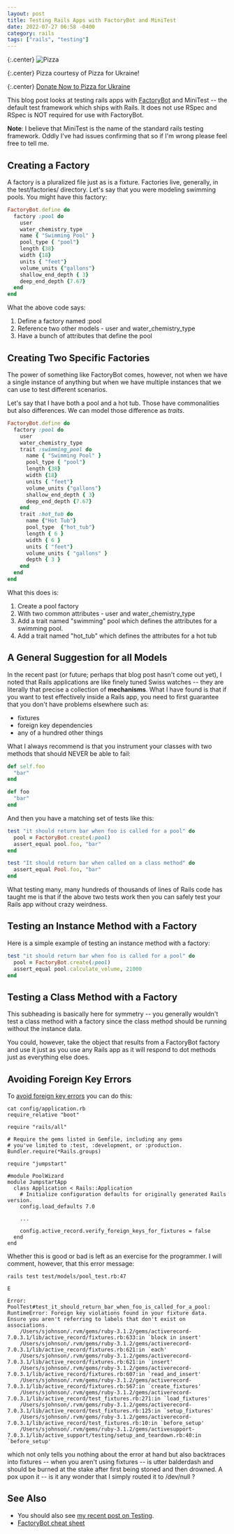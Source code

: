 ```yaml
---
layout: post
title: Testing Rails Apps with FactoryBot and MiniTest
date: 2022-07-27 06:58 -0400
category: rails
tags: ["rails", "testing"]
---
```

{:.center}
![Pizza](/blog/assets/pfu/DSC01119.JPG)

{:.center}
Pizza courtesy of Pizza for Ukraine!

{:.center}
[Donate Now to Pizza for Ukraine](https://www.pizzaforukraine.com/)


This blog post looks at testing rails apps with [FactoryBot](https://github.com/thoughtbot/factory_bot_rails) and MiniTest -- the default test framework which ships with Rails.  It does not use RSpec and RSpec is NOT required for use with FactoryBot.

**Note**: I believe that MiniTest is the name of the standard rails testing framework.  Oddly I've had issues confirming that so if I'm wrong please feel free to tell me.

## Creating a Factory

A factory is a pluralized file just as is a fixture.  Factories live, generally, in the test/factories/ directory.  Let's say that you were modeling swimming pools.  You might have this factory:

```ruby
FactoryBot.define do
  factory :pool do
    user 
    water_chemistry_type
    name { "Swimming Pool" }
    pool_type { "pool"}
    length {38}
    width {18}
    units { "feet"}
    volume_units {"gallons"}
    shallow_end_depth { 3}
    deep_end_depth {7.67}
  end    
end
```

What the above code says:

1. Define a factory named :pool
2. Reference two other models - user and water_chemistry_type
3. Have a bunch of attributes that define the pool

## Creating Two Specific Factories

The power of something like FactoryBot comes, however, not when we have a single instance of anything but when we have multiple instances that we can use to test different scenarios.  

Let's say that I have both a pool and a hot tub.  Those have commonalities but also differences.  We can model those difference as *traits*.

```ruby
FactoryBot.define do
  factory :pool do
    user 
    water_chemistry_type
    trait :swimming_pool do 
      name { "Swimming Pool" }
      pool_type { "pool"}
      length {38}
      width {18}
      units { "feet"}
      volume_units {"gallons"}
      shallow_end_depth { 3}
      deep_end_depth {7.67}
    end
    trait :hot_tub do
      name {"Hot Tub"}
      pool_type  {"hot_tub"}      
      length { 6 }
      width { 6 }
      units { "feet"}
      volume_units { "gallons" }
      depth { 3 }    
    end
  end  
end
```

What this does is:

1. Create a pool factory 
2. With two common attributes - user and water_chemistry_type
3. Add a trait named "swimming" pool which defines the attributes for a swimming pool.
4. Add a trait named "hot_tub" which defines the attributes for a hot tub

## A General Suggestion for all Models

In the recent past (or future; perhaps that blog post hasn't come out yet), I noted that Rails applications are like finely tuned Swiss watches -- they are literally that precise a collection of **mechanisms**.  What I have found is that if you want to test effectively inside a Rails app, you need to first guarantee that you don't have problems elsewhere such as:

* fixtures
* foreign key dependencies
* any of a hundred other things

What I always recommend is that you instrument your classes with two methods that should NEVER be able to fail:

```ruby
def self.foo
  "bar"
end

def foo
  "bar"
end
```

And then you have a matching set of tests like this:

```ruby
test "it should return bar when foo is called for a pool" do
  pool = FactoryBot.create(:pool)
  assert_equal pool.foo, "bar"
end

test "It should return bar when called on a class method" do
  assert_equal Pool.foo, "bar"
end
```

What testing many, many hundreds of thousands of lines of Rails code has taught me is that if the above two tests work then you can safely test your Rails app without crazy weirdness.

## Testing an Instance Method with a Factory

Here is a simple example of testing an instance method with a factory:

```ruby
test "it should return bar when foo is called for a pool" do
  pool = FactoryBot.create(:pool)
  assert_equal pool.calculate_volume, 21000
end
```

## Testing a Class Method with a Factory

This subheading is basically here for symmetry -- you generally wouldn't test a class method with a factory since the class method should be running without the instance data.

You could, however, take the object that results from a FactoryBot factory and use it just as you use any Rails app as it will respond to dot methods just as everything else does.

## Avoiding Foreign Key Errors

To [avoid foreign key errors](https://stackoverflow.com/questions/71054865/tips-for-debugging-fixture-foreign-key-errors-in-rails) you can do this:

    cat config/application.rb
    require_relative "boot"

    require "rails/all"

    # Require the gems listed in Gemfile, including any gems
    # you've limited to :test, :development, or :production.
    Bundler.require(*Rails.groups)

    require "jumpstart"

    #module PoolWizard
    module JumpstartApp
      class Application < Rails::Application
        # Initialize configuration defaults for originally generated Rails version.
        config.load_defaults 7.0
        
        ...
        
        config.active_record.verify_foreign_keys_for_fixtures = false
      end
    end
    

Whether this is good or bad is left as an exercise for the programmer.  I will comment, however, that this error message:

    rails test test/models/pool_test.rb:47

    E

    Error:
    PoolTest#test_it_should_return_bar_when_foo_is_called_for_a_pool:
    RuntimeError: Foreign key violations found in your fixture data. Ensure you aren't referring to labels that don't exist on associations.
        /Users/sjohnson/.rvm/gems/ruby-3.1.2/gems/activerecord-7.0.3.1/lib/active_record/fixtures.rb:633:in `block in insert'
        /Users/sjohnson/.rvm/gems/ruby-3.1.2/gems/activerecord-7.0.3.1/lib/active_record/fixtures.rb:621:in `each'
        /Users/sjohnson/.rvm/gems/ruby-3.1.2/gems/activerecord-7.0.3.1/lib/active_record/fixtures.rb:621:in `insert'
        /Users/sjohnson/.rvm/gems/ruby-3.1.2/gems/activerecord-7.0.3.1/lib/active_record/fixtures.rb:607:in `read_and_insert'
        /Users/sjohnson/.rvm/gems/ruby-3.1.2/gems/activerecord-7.0.3.1/lib/active_record/fixtures.rb:567:in `create_fixtures'
        /Users/sjohnson/.rvm/gems/ruby-3.1.2/gems/activerecord-7.0.3.1/lib/active_record/test_fixtures.rb:271:in `load_fixtures'
        /Users/sjohnson/.rvm/gems/ruby-3.1.2/gems/activerecord-7.0.3.1/lib/active_record/test_fixtures.rb:125:in `setup_fixtures'
        /Users/sjohnson/.rvm/gems/ruby-3.1.2/gems/activerecord-7.0.3.1/lib/active_record/test_fixtures.rb:10:in `before_setup'
        /Users/sjohnson/.rvm/gems/ruby-3.1.2/gems/activesupport-7.0.3.1/lib/active_support/testing/setup_and_teardown.rb:40:in `before_setup'

which not only tells you nothing about the error at hand but also backtraces into fixtures -- when you aren't using fixtures -- is utter balderdash and should be burned at the stake after first being stoned and then drowned.  A pox upon it -- is it any wonder that I simply routed it to /dev/null ? 

## See Also

* You should also see [my recent post on Testing](https://fuzzyblog.io/blog/rails/2022/06/05/back-to-rails-test-putting-rspec-in-the-rear-view-test-examples.html).
* [FactoryBot cheat sheet](https://devhints.io/factory_bot)